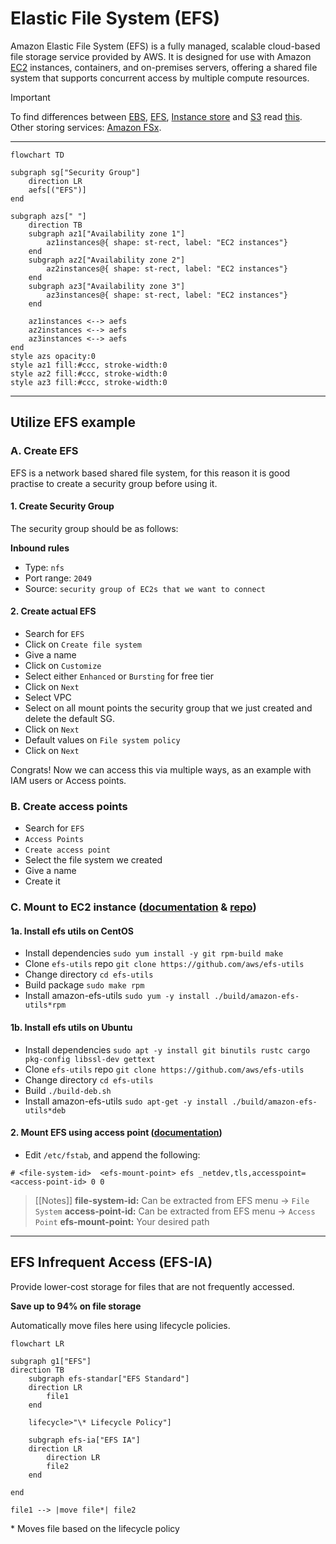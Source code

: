# Elastic File System (EFS)
Amazon Elastic File System (EFS) is a fully managed, scalable cloud-based file storage service provided by AWS. It is designed for use with Amazon [EC2](./ec2.md) instances, containers, and on-premises servers, offering a shared file system that supports concurrent access by multiple compute resources.

> [!IMPORTANT]
> To find differences between [EBS](./ebs.md), [EFS](./efs.md), [Instance store](./ec2.md#5-ec2-instance-store) and [S3](./s3.md) read [this](./ebs-vs-efs-vs-instance-store-vs-s3.md).
> Other storing services: [Amazon FSx](./fsx.md).
--- 
```mermaid
flowchart TD

subgraph sg["Security Group"]
    direction LR
    aefs[("EFS")]
end

subgraph azs[" "]
    direction TB
    subgraph az1["Availability zone 1"]
        az1instances@{ shape: st-rect, label: "EC2 instances"}
    end
    subgraph az2["Availability zone 2"]
        az2instances@{ shape: st-rect, label: "EC2 instances"}
    end
    subgraph az3["Availability zone 3"]
        az3instances@{ shape: st-rect, label: "EC2 instances"}
    end

    az1instances <--> aefs
    az2instances <--> aefs
    az3instances <--> aefs
end
style azs opacity:0
style az1 fill:#ccc, stroke-width:0
style az2 fill:#ccc, stroke-width:0
style az3 fill:#ccc, stroke-width:0
```

---

## Utilize EFS example

### A. Create EFS

EFS is a network based shared file system, for this reason it is good practise to create a security group before using it.

#### 1. Create Security Group
The security group should be as follows:

**Inbound rules** 
- Type: `nfs`
- Port range: `2049`
- Source: `security group of EC2s that we want to connect`

#### 2. Create actual EFS

- Search for `EFS`
- Click on `Create file system`
- Give a name
- Click on `Customize`
- Select either `Enhanced` or `Bursting` for free tier
- Click on `Next`
- Select VPC
- Select on all mount points the security group that we just created and delete the default SG.
- Click on `Next`
- Default values on `File system policy`
- Click on `Next`

Congrats! Now we can access this via multiple ways, as an example with IAM users or Access points.

### B. Create access points
- Search for `EFS`
- `Access Points`
- `Create access point`
- Select the file system we created
- Give a name
- Create it

### C. Mount to EC2 instance ([documentation](https://docs.aws.amazon.com/efs/latest/ug/using-amazon-efs-utils.html) & [repo](https://github.com/aws/efs-utils?tab=readme-ov-file#on-other-linux-distributions))

#### 1a. Install efs utils on CentOS
- Install dependencies `sudo yum install -y git rpm-build make`
- Clone `efs-utils` repo `git clone https://github.com/aws/efs-utils`
- Change directory `cd efs-utils`
- Build package `sudo make rpm`
- Install amazon-efs-utils `sudo yum -y install ./build/amazon-efs-utils*rpm`
  
#### 1b. Install efs utils on Ubuntu
- Install dependencies `sudo apt -y install git binutils rustc cargo pkg-config libssl-dev gettext`
- Clone `efs-utils` repo `git clone https://github.com/aws/efs-utils`
- Change directory `cd efs-utils`
- Build `./build-deb.sh`
- Install amazon-efs-utils `sudo apt-get -y install ./build/amazon-efs-utils*deb`

#### 2. Mount EFS using access point ([documentation](https://docs.aws.amazon.com/efs/latest/ug/mounting-access-points.html))
- Edit `/etc/fstab`, and append the following:
```
# <file-system-id>  <efs-mount-point> efs _netdev,tls,accesspoint=<access-point-id> 0 0 
```

> [[Notes]]
> **file-system-id:** Can be extracted from EFS menu -> `File System`
> **access-point-id:** Can be extracted from EFS menu -> `Access Point`
> **efs-mount-point:** Your desired path

---

## EFS Infrequent Access (EFS-IA)
Provide lower-cost storage for files that are not frequently accessed.

**Save up to 94% on file storage**

Automatically move files here using lifecycle policies.

```mermaid
flowchart LR

subgraph g1["EFS"]
direction TB
    subgraph efs-standar["EFS Standard"]
    direction LR
        file1
    end
    
    lifecycle>"\* Lifecycle Policy"]

    subgraph efs-ia["EFS IA"]
    direction LR
        direction LR
        file2
    end

end

file1 --> |move file*| file2 

```

\* Moves file based on the lifecycle policy
